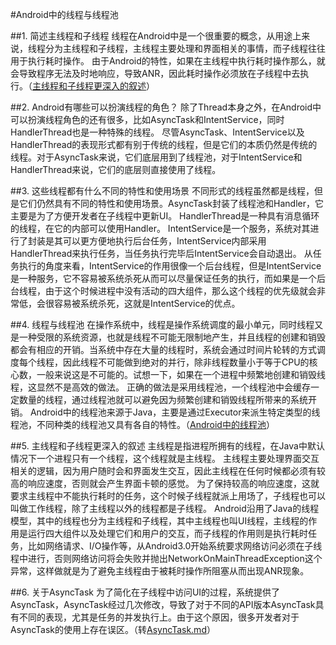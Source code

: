 #Android中的线程与线程池

##1. 简述主线程和子线程
线程在Android中是一个很重要的概念，从用途上来说，线程分为主线程和子线程，主线程主要处理和界面相关的事情，而子线程往往用于执行耗时操作。
由于Android的特性，如果在主线程中执行耗时操作那么，就会导致程序无法及时地响应，导致ANR，因此耗时操作必须放在子线程中去执行。（[主线程和子线程更深入的叙述](#5)）

##2. Android有哪些可以扮演线程的角色？
除了Thread本身之外，在Android中可以扮演线程角色的还有很多，比如AsyncTask和IntentService，同时HandlerThread也是一种特殊的线程。
尽管AsyncTask、IntentService以及HandlerThread的表现形式都有别于传统的线程，但是它们的本质仍然是传统的线程。对于AsyncTask来说，它们底层用到了线程池，对于IntentService和HandlerThread来说，它们的底层则直接使用了线程。

##3. 这些线程都有什么不同的特性和使用场景
不同形式的线程虽然都是线程，但是它们仍然具有不同的特性和使用场景。AsyncTask封装了线程池和Handler，它主要是为了方便开发者在子线程中更新UI。
HandlerThread是一种具有消息循环的线程，在它的内部可以使用Handler。
IntentService是一个服务，系统对其进行了封装是其可以更方便地执行后台任务，IntentService内部采用HandlerThread来执行任务，当任务执行完毕后IntentService会自动退出。
从任务执行的角度来看，IntentService的作用很像一个后台线程，但是IntentService是一种服务，它不容易被系统杀死从而可以尽量保证任务的执行，而如果是一个后台线程，由于这个时候进程中没有活动的四大组件，那么这个线程的优先级就会非常低，会很容易被系统杀死，这就是IntentService的优点。

##4. 线程与线程池
在操作系统中，线程是操作系统调度的最小单元，同时线程又是一种受限的系统资源，也就是线程不可能无限制地产生，并且线程的创建和销毁都会有相应的开销。当系统中存在大量的线程时，系统会通过时间片轮转的方式调度每个线程，因此线程不可能做到绝对的并行，除非线程数量小于等于CPU的核心数，一般来说这是不可能的。试想一下，如果在一个进程中频繁地创建和销毁线程，这显然不是高效的做法。
正确的做法是采用线程池，一个线程池中会缓存一定数量的线程，通过线程池就可以避免因为频繁创建和销毁线程所带来的系统开销。
Android中的线程池来源于Java，主要是通过Executor来派生特定类型的线程池，不同种类的线程池又具有各自的特性。（[Android中的线程池]()）

##5. 主线程和子线程更深入的叙述
主线程是指进程所拥有的线程，在Java中默认情况下一个进程只有一个线程，这个线程就是主线程。
主线程主要处理界面交互相关的逻辑，因为用户随时会和界面发生交互，因此主线程在任何时候都必须有较高的响应速度，否则就会产生界面卡顿的感觉。
为了保持较高的响应速度，这就要求主线程中不能执行耗时的任务，这个时候子线程就派上用场了，子线程也可以叫做工作线程，除了主线程以外的线程都是子线程。
Android沿用了Java的线程模型，其中的线程也分为主线程和子线程，其中主线程也叫UI线程，主线程的作用是运行四大组件以及处理它们和用户的交互，而子线程的作用则是执行耗时任务，比如网络请求、I/O操作等，从Android3.0开始系统要求网络访问必须在子线程中进行，否则网络访问将会失败并抛出NetworkOnMainThreadException这个异常，这样做就是为了避免主线程由于被耗时操作所阻塞从而出现ANR现象。

##6. 关于AsyncTask
为了简化在子线程中访问UI的过程，系统提供了AsyncTask，AsyncTask经过几次修改，导致了对于不同的API版本AsyncTask具有不同的表现，尤其是任务的并发执行上。由于这个原因，很多开发者对于AsyncTask的使用上存在误区。（转[AsyncTask.md](./AsyncTask.md)）
















